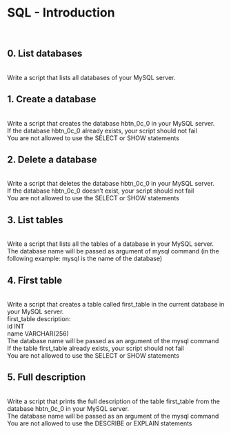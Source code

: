<h1>SQL - Introduction</h1>
<br>
<h2>0. List databases</h2>
<br>
Write a script that lists all databases of your MySQL server.
<br>
<h2>1. Create a database</h2>
<br>
Write a script that creates the database hbtn_0c_0 in your MySQL server.
<br>
If the database hbtn_0c_0 already exists, your script should not fail
<br>You are not allowed to use the SELECT or SHOW statements
<br>
<h2>2. Delete a database</h2>
<br>
Write a script that deletes the database hbtn_0c_0 in your MySQL server.
<br>
If the database hbtn_0c_0 doesn’t exist, your script should not fail
<br>
You are not allowed to use the SELECT or SHOW statements
<br>
<h2>3. List tables</h2>
<br>
Write a script that lists all the tables of a database in your MySQL server.
<br>
The database name will be passed as argument of mysql command (in the following example: mysql is the name of the database)<br>
<h2>4. First table</h2>
<br>
Write a script that creates a table called first_table in the current database in your MySQL server.
<br>
first_table description:<br>
id INT<br>
name VARCHAR(256)<br>
The database name will be passed as an argument of the mysql command<br>
If the table first_table already exists, your script should not fail<br>
You are not allowed to use the SELECT or SHOW statements<br>
<h2>5. Full description</h2>
<br>
Write a script that prints the full description of the table first_table from the database hbtn_0c_0 in your MySQL server.
<br>
The database name will be passed as an argument of the mysql command<br>
You are not allowed to use the DESCRIBE or EXPLAIN statements<br>
